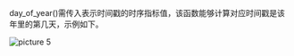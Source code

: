 day_of_year()需传入表示时间戳的时序指标值，该函数能够计算对应时间戳是该年里的第几天，示例如下。

![picture 5](/img/src/metrics/38.day_of_year()/4b2c7aecd93ec8ff40fc585691e481b70bb4172e6d4068dc62fae902b033429b.png)
